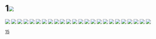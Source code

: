 # 1![](../img/14/00000001.jpg)
![](../img/14/00000002.jpg)
![](../img/14/00000003.jpg)
![](../img/14/00000004.jpg)
![](../img/14/00000005.jpg)
![](../img/14/00000006.jpg)
![](../img/14/00000007.jpg)
![](../img/14/00000008.jpg)
![](../img/14/00000009.jpg)
![](../img/14/00000010.jpg)
![](../img/14/00000011.jpg)
![](../img/14/00000012.jpg)
![](../img/14/00000013.jpg)
![](../img/14/00000014.jpg)
![](../img/14/00000015.jpg)
![](../img/14/00000016.jpg)
![](../img/14/00000017.jpg)
![](../img/14/00000018.jpg)
![](../img/14/00000019.jpg)
![](../img/14/00000020.jpg)
![](../img/14/00000021.jpg)
![](../img/14/00000022.jpg)
![](../img/14/00000023.jpg)
![](../img/14/00000024.jpg)
![](../img/14/00000025.jpg)

[15](../dir/15.md)
